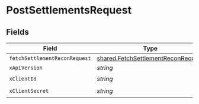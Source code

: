 # PostSettlementsRequest


## Fields

| Field                                                                                    | Type                                                                                     | Required                                                                                 | Description                                                                              |
| ---------------------------------------------------------------------------------------- | ---------------------------------------------------------------------------------------- | ---------------------------------------------------------------------------------------- | ---------------------------------------------------------------------------------------- |
| `fetchSettlementReconRequest`                                                            | [shared.FetchSettlementReconRequest](../../models/shared/fetchsettlementreconrequest.md) | :heavy_minus_sign:                                                                       | N/A                                                                                      |
| `xApiVersion`                                                                            | *string*                                                                                 | :heavy_minus_sign:                                                                       | N/A                                                                                      |
| `xClientId`                                                                              | *string*                                                                                 | :heavy_check_mark:                                                                       | N/A                                                                                      |
| `xClientSecret`                                                                          | *string*                                                                                 | :heavy_check_mark:                                                                       | N/A                                                                                      |
